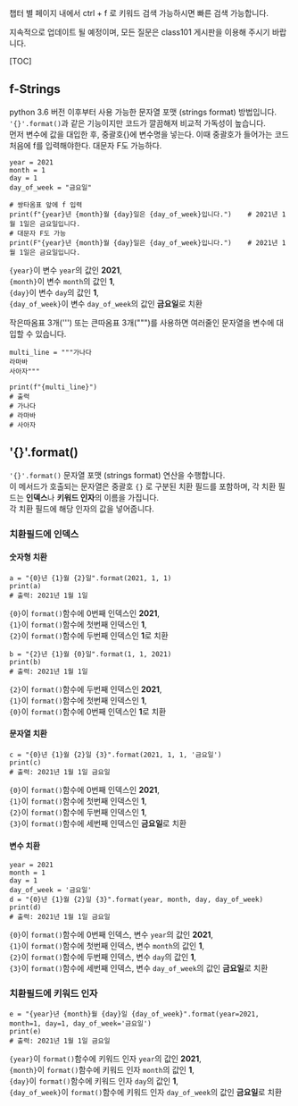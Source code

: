 챕터 별 페이지 내에서 ctrl + f 로 키워드 검색 가능하시면 빠른 검색 가능합니다. 

지속적으로 업데이트 될 예정이며, 모든 질문은 class101 게시판을 이용해 주시기 바랍니다. 

[TOC]

## f-Strings
python 3.6 버전 이후부터 사용 가능한 문자열 포맷 (strings format) 방법입니다.  
`'{}'.format()`과 같은 기능이지만 코드가 깔끔해져 비교적 가독성이 높습니다.  
먼저 변수에 값을 대입한 후, 중괄호{}에 변수명을 넣는다. 
이때 중괄호가 들어가는 코드 처음에 f를 입력해야한다.
대문자 F도 가능하다.

```{.python}
year = 2021
month = 1
day = 1
day_of_week = "금요일"

# 쌍타옴표 앞에 f 입력
print(f"{year}년 {month}월 {day}일은 {day_of_week}입니다.")    # 2021년 1월 1일은 금요일입니다.
# 대문자 F도 가능
print(F"{year}년 {month}월 {day}일은 {day_of_week}입니다.")    # 2021년 1월 1일은 금요일입니다.
```
`{year}`이 변수 `year`의 값인 **2021**,  
`{month}`이 변수 `month`의 값인 **1**,  
`{day}`이 변수 `day`의 값인 **1**,  
`{day_of_week}`이 변수 `day_of_week`의 값인 **금요일**로 치환  

작은따옴표 3개(''') 또는 큰따옴표 3개(""")를 사용하면 여러줄인 문자열을 변수에 대입할 수 있습니다.

```{.python}
multi_line = """가나다
라마바
사아자"""

print(f"{multi_line}")
# 출력
# 가나다
# 라마바
# 사아자
```
## '{}'.format()

`'{}'.format()` 문자열 포맷 (strings format) 연산을 수행합니다.    
이 메서드가 호출되는 문자열은 중괄호 `{}` 로 구분된 치환 필드를 포함하며, 각 치환 필드는 **인덱스**나 **키워드 인자**의 이름을 가집니다.  
각 치환 필드에 해당 인자의 값을 넣어줍니다.  

### 치환필드에 인덱스

#### 숫자형 치환
```{.python}
a = "{0}년 {1}월 {2}일".format(2021, 1, 1)
print(a)
# 출력: 2021년 1월 1일
```
`{0}`이 `format()`함수에 0번째 인덱스인 **2021**,  
`{1}`이 `format()`함수에 첫번째 인덱스인 **1**,  
`{2}`이 `format()`함수에 두번째 인덱스인 **1**로 치환


```{.python}
b = "{2}년 {1}월 {0}일".format(1, 1, 2021)
print(b)
# 출력: 2021년 1월 1일
```
`{2}`이 `format()`함수에 두번째 인덱스인 **2021**,  
`{1}`이 `format()`함수에 첫번째 인덱스인 **1**,  
`{0}`이 `format()`함수에 0번째 인덱스인 **1**로 치환

#### 문자열 치환
```{.python}
c = "{0}년 {1}월 {2}일 {3}".format(2021, 1, 1, '금요일')
print(c)
# 출력: 2021년 1월 1일 금요일
```
`{0}`이 `format()`함수에 0번째 인덱스인 **2021**,  
`{1}`이 `format()`함수에 첫번째 인덱스인 **1**,  
`{2}`이 `format()`함수에 두번째 인덱스인 **1**,  
`{3}`이 `format()`함수에 세번째 인덱스인 **금요일**로 치환

#### 변수 치환
```{.python}
year = 2021
month = 1
day = 1
day_of_week = '금요일'
d = "{0}년 {1}월 {2}일 {3}".format(year, month, day, day_of_week)
print(d)
# 출력: 2021년 1월 1일 금요일
```
`{0}`이 `format()`함수에 0번째 인덱스, 변수 `year`의 값인 **2021**,  
`{1}`이 `format()`함수에 첫번째 인덱스, 변수 `month`의 값인 **1**,  
`{2}`이 `format()`함수에 두번째 인덱스, 변수 `day`의 값인 **1**,  
`{3}`이 `format()`함수에 세번째 인덱스, 변수 `day_of_week`의 값인 **금요일**로 치환  

### 치환필드에 키워드 인자
```{.python}
e = "{year}년 {month}월 {day}일 {day_of_week}".format(year=2021, month=1, day=1, day_of_week='금요일')
print(e)
# 출력: 2021년 1월 1일 금요일
```
`{year}`이 `format()`함수에 키워드 인자 `year`의 값인 **2021**,  
`{month}`이 `format()`함수에 키워드 인자 `month`의 값인 **1**,  
`{day}`이 `format()`함수에 키워드 인자 `day`의 값인 **1**,  
`{day_of_week}`이 `format()`함수에 키워드 인자 `day_of_week`의 값인 **금요일**로 치환  
